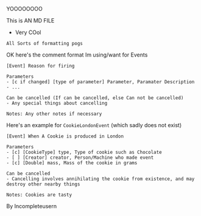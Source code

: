 YOOOOOOOO

This is AN MD FILE
 
- Very COol

```All Sorts of formatting pogs```

OK here's the comment format Im using/want for Events


```
[Event] Reason for firing

Parameters
- [c if changed] [type of parameter] Parameter, Paramater Description
- ...

Can be cancelled (If can be cancelled, else Can not be cancelled)
- Any special things about cancelling

Notes: Any other notes if necessary
```

Here's an example for `CookieLondonEvent` (which sadly does not exist)

```
[Event] When A Cookie is produced in London

Parameters
- [c] [CookieType] type, Type of cookie such as Chocolate
- [ ] [Creator] creator, Person/Machine who made event
- [c] [Double] mass, Mass of the cookie in grams

Can be cancelled
- Cancelling involves annihilating the cookie from existence, and may
destroy other nearby things

Notes: Cookies are tasty

```

By Incompleteusern
